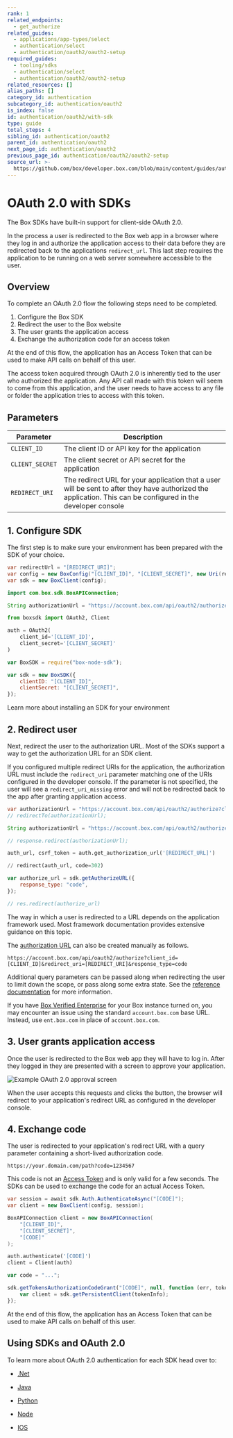 ```yaml
---
rank: 1
related_endpoints:
  - get_authorize
related_guides:
  - applications/app-types/select
  - authentication/select
  - authentication/oauth2/oauth2-setup
required_guides:
  - tooling/sdks
  - authentication/select
  - authentication/oauth2/oauth2-setup
related_resources: []
alias_paths: []
category_id: authentication
subcategory_id: authentication/oauth2
is_index: false
id: authentication/oauth2/with-sdk
type: guide
total_steps: 4
sibling_id: authentication/oauth2
parent_id: authentication/oauth2
next_page_id: authentication/oauth2
previous_page_id: authentication/oauth2/oauth2-setup
source_url: >-
  https://github.com/box/developer.box.com/blob/main/content/guides/authentication/oauth2/with-sdk.md
---
```

# OAuth 2.0 with SDKs

The Box SDKs have built-in support for client-side OAuth 2.0.

In the process a user is redirected to the Box web app in a browser where they
log in and authorize the application access to their data before they are
redirected back to the applications `redirect_url`. This last step requires the
application to be running on a web server somewhere accessible to the user.

## Overview

To complete an OAuth 2.0 flow the following steps need to be completed.

1. Configure the Box SDK
2. Redirect the user to the Box website
3. The user grants the application access
4. Exchange the authorization code for an access token

At the end of this flow, the application has an Access Token that can be used to
make API calls on behalf of this user.

<Message notice>

The access token acquired through OAuth 2.0 is inherently tied to the user who
authorized the application. Any API call made with this token will seem to
come from this application, and the user needs to have access to any file or
folder the application tries to access with this token.

</Message>

## Parameters

| Parameter       | Description                                                                                                                                                   |
| --------------- | ------------------------------------------------------------------------------------------------------------------------------------------------------------- |
| `CLIENT_ID`     | The client ID or API key for the application                                                                                                                  |
| `CLIENT_SECRET` | The client secret or API secret for the application                                                                                                           |
| `REDIRECT_URI`  | The redirect URL for your application that a user will be sent to after they have authorized the application. This can be configured in the developer console |

## 1. Configure SDK

The first step is to make sure your environment has been prepared with the SDK of
your choice.

<Tabs>

<Tab title='.NET'>

```csharp
var redirectUrl = "[REDIRECT_URI]";
var config = new BoxConfig("[CLIENT_ID]", "[CLIENT_SECRET]", new Uri(redirectUrl));
var sdk = new BoxClient(config);
```

</Tab>

<Tab title='Java'>

```java
import com.box.sdk.BoxAPIConnection;

String authorizationUrl = "https://account.box.com/api/oauth2/authorize?client_id=[CLIENT_ID]&response_type=code";
```

</Tab>

<Tab title='Python'>

```python
from boxsdk import OAuth2, Client

auth = OAuth2(
    client_id='[CLIENT_ID]',
    client_secret='[CLIENT_SECRET]'
)
```

</Tab>

<Tab title='Node'>

```js
var BoxSDK = require("box-node-sdk");

var sdk = new BoxSDK({
    clientID: "[CLIENT_ID]",
    clientSecret: "[CLIENT_SECRET]",
});
```

</Tab>

</Tabs>

<CTA to="guide://tooling/sdks">

Learn more about installing an SDK for your environment

</CTA>

## 2. Redirect user

Next, redirect the user to the authorization URL. Most of the SDKs support a
way to get the authorization URL for an SDK client.

<Message warning>

If you configured multiple redirect URIs for the application, the authorization
URL must include the `redirect_uri` parameter matching one of the URIs
configured in the developer console. If the parameter is not specified, the
user will see a `redirect_uri_missing` error and will not be redirected back to
the app after granting application access.

</Message>

<Tabs>

<Tab title='.NET'>

```csharp
var authorizationUrl = "https://account.box.com/api/oauth2/authorize?client_id=[CLIENT_ID]&response_type=code";
// redirectTo(authorizationUrl);
```

</Tab>

<Tab title='Java'>

```java
String authorizationUrl = "https://account.box.com/api/oauth2/authorize?client_id=[CLIENT_ID]&response_type=code";

// response.redirect(authorizationUrl);
```

</Tab>

<Tab title='Python'>

```python
auth_url, csrf_token = auth.get_authorization_url('[REDIRECT_URL]')

// redirect(auth_url, code=302)
```

</Tab>

<Tab title='Node'>

```js
var authorize_url = sdk.getAuthorizeURL({
    response_type: "code",
});

// res.redirect(authorize_url)
```

</Tab>

</Tabs>

<Message>

The way in which a user is redirected to a URL depends on the application
framework used. Most framework documentation provides extensive guidance on
this topic.

</Message>

The [authorization URL](endpoint://get-authorize) can also be created manually
as follows.

```curl
https://account.box.com/api/oauth2/authorize?client_id=[CLIENT_ID]&redirect_uri=[REDIRECT_URI]&response_type=code
```

<Message>

Additional query parameters can be passed along when redirecting the user to
limit down the scope, or pass along some extra state. See the [reference
documentation](endpoint://get-authorize) for more information.

</Message>

<Message type='tip'>

If you have [Box Verified Enterprise][1] for your Box
instance turned on, you
may encounter an issue using the standard
`account.box.com` base URL.
Instead, use `ent.box.com` in place of `account.box.com`.

</Message>

## 3. User grants application access

Once the user is redirected to the Box web app they will have to log in. After
they logged in they are presented with a screen to approve your application.

<ImageFrame border center shadow width="400">

![Example OAuth 2.0 approval screen](./oauth2-grant.png)

</ImageFrame>

When the user accepts this requests and clicks the button, the browser will
redirect to your application's redirect URL as configured in the developer console.

## 4. Exchange code

The user is redirected to your application's redirect URL with a query parameter
containing a short-lived authorization code.

```curl
https://your.domain.com/path?code=1234567
```

This code is not an [Access Token][tokens] and is only valid for a few seconds.
The SDKs can be used to exchange the code for an actual Access Token.

<Tabs>

<Tab title='.NET'>

```csharp
var session = await sdk.Auth.AuthenticateAsync("[CODE]");
var client = new BoxClient(config, session);
```

</Tab>

<Tab title='Java'>

```java
BoxAPIConnection client = new BoxAPIConnection(
    "[CLIENT_ID]",
    "[CLIENT_SECRET]",
    "[CODE]"
);
```

</Tab>

<Tab title='Python'>

```python
auth.authenticate('[CODE]')
client = Client(auth)
```

</Tab>

<Tab title='Node'>

```js
var code = "...";

sdk.getTokensAuthorizationCodeGrant("[CODE]", null, function (err, tokenInfo) {
    var client = sdk.getPersistentClient(tokenInfo);
});
```

</Tab>

</Tabs>

At the end of this flow, the application has an Access Token that can be used to
make API calls on behalf of this user.

## Using SDKs and OAuth 2.0

To learn more about OAuth 2.0 authentication for each SDK head over to:

- [.Net][.Net]

- [Java][Java]

- [Python][Python]

- [Node][Node]

- [IOS][IOS]

[.Net]: https://github.com/box/box-windows-sdk-v2/blob/main/docs/authentication.md#traditional-3-legged-oauth2
[Java]: https://github.com/box/box-java-sdk/blob/main/doc/authentication.md#standard-3-legged-oauth-20
[Python]: https://github.com/box/box-python-sdk/blob/main/docs/usage/authentication.md#traditional-3-legged-oauth2
[Node]: https://github.com/box/box-node-sdk/blob/main/docs/authentication.md#traditional-3-legged-oauth2
[IOS]: https://github.com/box/box-ios-sdk/blob/main/docs/usage/authentication.md#traditional-3-legged-oauth2
[tokens]: g://authentication/tokens/access-tokens

<!-- i18n-enable localize-links -->

[1]: https://support.box.com/hc/en-us/articles/360043693554-Box-Verified-Enterprise-Supported-Apps

<!-- i18n-disable localize-links -->